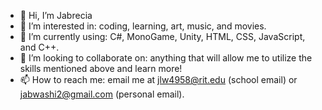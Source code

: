 - 👋 Hi, I’m Jabrecia
- 👀 I’m interested in: coding, learning, art, music, and movies.
- 🌱 I’m currently using: C#, MonoGame, Unity, HTML, CSS, JavaScript, and C++.
- 💞️ I’m looking to collaborate on: anything that will allow me to utilize the skills mentioned above and learn more!
- 📫 How to reach me: email me at jlw4958@rit.edu (school email) or jabwashi2@gmail.com (personal email).

<!---
jlw4958/jlw4958 is a ✨ special ✨ repository because its `README.md` (this file) appears on your GitHub profile.
You can click the Preview link to take a look at your changes.
--->
